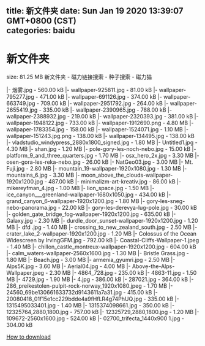 
title: 新文件夹
date: Sun Jan 19 2020 13:39:07 GMT+0800 (CST)    
categories: baidu
---

# 新文件夹
size: 81.25 MB
 新文件夹 - 磁力链接搜索 - 种子搜索 - 磁力猫
 
|- 烟雾.jpg - 560.00 kB
|- wallpaper-925811.jpg - 81.00 kB
|- wallpaper-795277.jpg - 471.00 kB
|- wallpaper-691126.jpg - 374.00 kB
|- wallpaper-663749.jpg - 709.00 kB
|- wallpaper-2951792.jpg - 264.00 kB
|- wallpaper-2655419.jpg - 335.00 kB
|- wallpaper-2390965.jpg - 788.00 kB
|- wallpaper-2388932.jpg - 219.00 kB
|- wallpaper-2320393.jpg - 381.00 kB
|- wallpaper-1948122.jpg - 733.00 kB
|- wallpaper-1912690.png - 4.80 MB
|- wallpaper-1783354.jpg - 158.00 kB
|- wallpaper-1524071.jpg - 1.10 MB
|- wallpaper-151243.jpg.png - 138.00 kB
|- wallpaper-134495.jpg - 138.00 kB
|- vladstudio_windypress_2880x1800_signed.jpg - 1.80 MB
|- Untitled1.jpg - 4.30 MB
|- shan.jpg - 1.20 MB
|- pole-gory-les-noch-nebo.jpg - 15.00 kB
|- platform_9_and_three_quarters.jpg - 1.70 MB
|- osx_hero_2x.jpg - 3.30 MB
|- osen-gora-les-reka-nebo.jpg - 26.00 kB
|- NatGeo03.jpg - 3.00 MB
|- Mt. Fuji.jpg - 2.80 MB
|- mountain_19-wallpaper-1920x1080.jpg - 1.30 MB
|- mountains_6.jpg - 3.30 MB
|- moon_above_the_clouds-wallpaper-1920x1200.jpg - 487.00 kB
|- minimalizm-art-kreativ.jpg - 86.00 kB
|- mikereyfman_4.jpg - 1.00 MB
|- lion_space.jpg - 1.50 MB
|- ice_canyon___greenland-wallpaper-1680x1050.jpg - 434.00 kB
|- grand_canyon_6-wallpaper-1920x1200.jpg - 1.80 MB
|- gory-les-sneg-nebo-panorama.jpg - 22.00 kB
|- gory-les-derevya-lug-pole.jpg - 30.00 kB
|- golden_gate_bridge_fog-wallpaper-1920x1200.jpg - 635.00 kB
|- Galaxy.jpg - 2.30 MB
|- durdle_door_sunset-wallpaper-1920x1200.jpg - 1.20 MB
|- dfd .jpg - 1.40 MB
|- crossing_to_new_zealand_south.jpg - 2.50 MB
|- crater_lake_2-wallpaper-1920x1200.jpg - 1.20 MB
|- Colossus of the Ocean Widescreen by IrvingGFM.jpg - 792.00 kB
|- Coastal-Cliffs-Wallpaper-1.jpeg - 1.40 MB
|- chillon_castle_montreux-wallpaper-1920x1200.jpg - 604.00 kB
|- calm_waters-wallpaper-2560x1600.jpg - 1.30 MB
|- Bristle Grass.jpg - 1.80 MB
|- Beach.jpg - 3.00 MB
|- armenia_gyumri.jpg - 2.50 MB
|- Alps5K.jpg - 3.60 MB
|- Aerial04.jpg - 4.00 MB
|- Above-the-Alps-Wallpaper.jpeg - 2.30 MB
|- 4864_728.jpg - 235.00 kB
|- 4863-11.jpg - 1.50 MB
|- 4729.jpg - 1.90 MB
|- 4.jpg - 386.00 kB
|- 287021.jpg - 364.00 kB
|- 286_preikestolen-pulpit-rock-norway_1920x1080.jpeg - 1.70 MB
|- 24560_69be130661633732d9143611a7a31.jpg - 415.00 kB
|- 20080418_01f15e1cc229bdde4a9fHfLR4g74PhUQ.jpg - 335.00 kB
|- 1315495033401.jpg - 1.40 MB
|- 1315374098661.jpg - 350.00 kB
|- 12325764,2880,1800.jpg - 757.00 kB
|- 12325729,2880,1800.jpg - 1.20 MB
|- 109672-2560x1600.jpg - 524.00 kB
|- 02700_trifecta_1440x900 1.jpg - 304.00 kB

[How to download](https://bpcam.bemobtrk.com/go/2ceec3aa-1ca2-46d6-b9ff-aaa5c184517c?jno=1883)